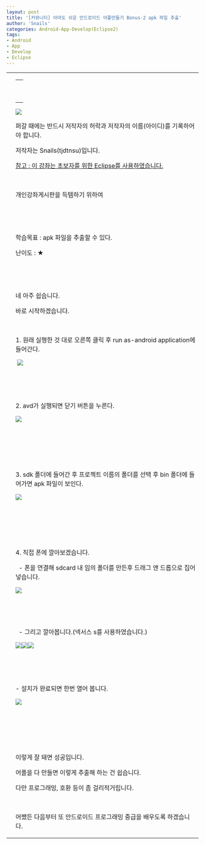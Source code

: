 ```yaml
---
layout: post
title: '[커뮤니티] 아마도 쉬운 안드로이드 어플만들기 Bonus-2 apk 파일 추출'
author: 'Snails'
categories: Android-App-Develop(Eclipse2)
tags:
- Android
- App
- Develop
- Eclipse
---
```



<script> location.href='https://cafe.naver.com/develoid/279677' ; </script>

<table    ><tbody><tr><td ></td><td ><table ><tbody><tr><td  valign="bottom"><p>&nbsp;</p>
<p></p>
</td></tr></tbody></table><p><img src="https://dthumb-phinf.pstatic.net/?src=%22http%3A%2F%2Fpostfiles3.naver.net%2F20130523_178%2Ftjdtnsu_1369283538974akCh1_JPEG%2Fand.jpg%3Ftype%3Dw2%22&amp;type=cafe_wa740"></p>
<p>퍼갈 때에는 반드시 저작자의 허락과 저작자의 이름(아이디)를 기록하어야 합니다.</p>
<p>저작자는 Snails(tjdtnsu)입니다.</p>
<p><u>참고 : 이 강좌는 초보자를 위한 Eclipse를 사용하였습니다.</u></p>
<p>&nbsp;</p>
<p>개인강좌게시판을 득템하기 위하여&nbsp;</p>
<p>&nbsp;</p>
<p><u>﻿</u></p>
<p>학습목표 :&nbsp;apk 파일을 추출할 수 있다.</p>
<p>난이도 : ★</p>
<p>&nbsp;</p>
<p>&nbsp;</p>
<p></p>
<p>네&nbsp;아주 쉽습니다.</p>
<p>바로 시작하겠습니다.</p>
<p>&nbsp;</p>
<p>1. 원래 실행한 것 대로 오른쪽 클릭 후 run as-android application에 들어간다.</p>
<p>&nbsp;<img src="https://dthumb-phinf.pstatic.net/?src=%22http%3A%2F%2Fblogfiles.naver.net%2F20130719_87%2Ftjdtnsu_13742077759789sNao_PNG%2F%25C1%25A6%25B8%25F1_%25BE%25F8%25C0%25BD.png%22&amp;type=cafe_wa740"></p>
<p>&nbsp;</p>
<p>&nbsp;</p>
<p>2. avd가 실행되면 닫기 버튼을 누른다.</p>
<p><img src="https://dthumb-phinf.pstatic.net/?src=%22http%3A%2F%2Fblogfiles.naver.net%2F20130719_100%2Ftjdtnsu_1374207988473PWYz8_PNG%2F%25C1%25A6%25B8%25F1_%25BE%25F8%25C0%25BD.png%22&amp;type=cafe_wa740"></p>
<p>&nbsp;</p>
<p>&nbsp;</p>
<p>&nbsp;</p>
<p>3. sdk 폴더에 들어간 후 프로젝트 이름의 폴더를 선택 후 bin 폴더에 들어가면 apk 파일이 보인다.</p>
<p><img src="https://dthumb-phinf.pstatic.net/?src=%22http%3A%2F%2Fblogfiles.naver.net%2F20130719_30%2Ftjdtnsu_1374208332327qVeoP_PNG%2F%25C1%25A6%25B8%25F1_%25BE%25F8%25C0%25BD.png%22&amp;type=cafe_wa740"></p>
<p>&nbsp;</p>
<p>&nbsp;</p>
<p>&nbsp;</p>
<p>4. 직접 폰에 깔아보겠습니다.</p>
<p>&nbsp; - 폰을 연결해 sdcard 내 임의 폴더를 만든후 드래그 앤 드롭으로 집어넣습니다.</p>
<p><img src="https://dthumb-phinf.pstatic.net/?src=%22http%3A%2F%2Fblogfiles.naver.net%2F20130719_188%2Ftjdtnsu_1374208546095kDmUB_PNG%2F%25C1%25A6%25B8%25F1_%25BE%25F8%25C0%25BD.png%22&amp;type=cafe_wa740"></p>
<p>&nbsp;</p>
<p>&nbsp;</p>
<p>&nbsp; - 그리고 깔아봅니다.(넥서스 s를 사용하였습니다.)</p>
<p><img src="https://dthumb-phinf.pstatic.net/?src=%22http%3A%2F%2Fblogfiles.naver.net%2F20130719_110%2Ftjdtnsu_13742088060832e1fz_JPEG%2F20130719_133744.jpg%22&amp;type=cafe_wa740"><img src="https://dthumb-phinf.pstatic.net/?src=%22http%3A%2F%2Fblogfiles.naver.net%2F20130719_132%2Ftjdtnsu_13742088063365Ra7L_JPEG%2F20130719_133755.jpg%22&amp;type=cafe_wa740"><img src="https://dthumb-phinf.pstatic.net/?src=%22http%3A%2F%2Fblogfiles.naver.net%2F20130719_23%2Ftjdtnsu_1374208806619YiNKe_JPEG%2F20130719_133807.jpg%22&amp;type=cafe_wa740">&nbsp;</p>
<p>&nbsp;</p>
<p>&nbsp;</p>
<p>- 설치가 완료되면 한번 열어 봅니다.</p>
<p><img src="https://dthumb-phinf.pstatic.net/?src=%22http%3A%2F%2Fblogfiles.naver.net%2F20130719_16%2Ftjdtnsu_1374208806892teqwS_JPEG%2F20130719_133816.jpg%22&amp;type=cafe_wa740"></p>
<p>&nbsp;</p>
<p>&nbsp;</p>
<p>&nbsp;</p>
<p>이렇게 잘 돼면 성공입니다.</p>
<p>어플을&nbsp;다 만들면 이렇게 추출해 하는 건 쉽습니다.</p>
<p>다만 프로그래밍, 호환 등이 좀 걸리적거립니다.</p>
<p>&nbsp;</p>
<p>어쨌든 다음부터 또&nbsp;안드로이드 프로그래밍 중급을 배우도록 하겠습니다.&nbsp;</p>
<p></p>
</td></tr></tbody></table>
